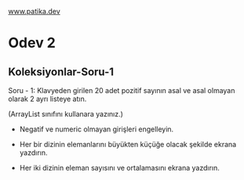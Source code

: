 www.patika.dev

# Odev 2

## Koleksiyonlar-Soru-1

Soru - 1: Klavyeden girilen 20 adet pozitif sayının asal ve asal olmayan olarak 2 ayrı listeye atın. 

(ArrayList sınıfını kullanara yazınız.)

- Negatif ve numeric olmayan girişleri engelleyin.

- Her bir dizinin elemanlarını büyükten küçüğe olacak şekilde ekrana yazdırın.

- Her iki dizinin eleman sayısını ve ortalamasını ekrana yazdırın.



